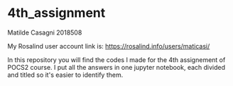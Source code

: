 # 4th_assignment
Matilde Casagni 2018508

My Rosalind user account link is: https://rosalind.info/users/maticasi/

In this repository you will find the codes I made for the 4th assignement of POCS2 course. I put all the answers in one jupyter notebook, each divided and titled so it's easier to identify them.
